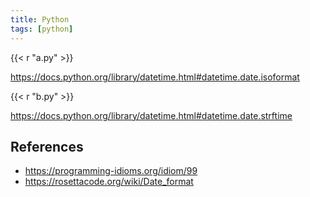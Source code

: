 ```yaml
---
title: Python
tags: [python]
---
```


{{< r "a.py" >}}

<https://docs.python.org/library/datetime.html#datetime.date.isoformat>

{{< r "b.py" >}}

<https://docs.python.org/library/datetime.html#datetime.date.strftime>

## References

- <https://programming-idioms.org/idiom/99>
- <https://rosettacode.org/wiki/Date_format>
